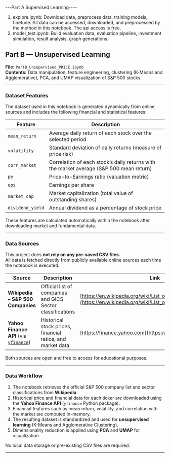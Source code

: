 ---Part A Supervised Learning----

1. explore.ipynb: Download data, preprocess data, training models, finetune. All data can be accessed, downloaded, and preprocessed by the method in this notebook. The api access is free.
2. model_test.ipynb: Build evaluation data, evaluation pipeline, investment simulation, result analysis, graph generations.


## Part B — Unsupervised Learning

**File:** `PartB_Unsupervised_PRICE.ipynb`  
**Contents:** Data manipulation, feature engineering, clustering (K-Means and Agglomerative), PCA, and UMAP visualization of S&P 500 stocks.

---

### Dataset Features

The dataset used in this notebook is generated dynamically from online sources and includes the following financial and statistical features:

| Feature | Description |
|----------|-------------|
| `mean_return` | Average daily return of each stock over the selected period |
| `volatility` | Standard deviation of daily returns (measure of price risk) |
| `corr_market` | Correlation of each stock’s daily returns with the market average (S&P 500 mean return) |
| `pe` | Price-to-Earnings ratio (valuation metric) |
| `eps` | Earnings per share |
| `market_cap` | Market capitalization (total value of outstanding shares) |
| `dividend_yield` | Annual dividend as a percentage of stock price |

These features are calculated automatically within the notebook after downloading market and fundamental data.

---

### Data Sources

This project does **not rely on any pre-saved CSV files**.  
All data is fetched directly from publicly available online sources each time the notebook is executed.

| Source | Description | Link |
|---------|-------------|------|
| **Wikipedia – S&P 500 Companies** | Official list of companies and GICS Sector classifications | [https://en.wikipedia.org/wiki/List_of_S%26P_500_companies](https://en.wikipedia.org/wiki/List_of_S%26P_500_companies) |
| **Yahoo Finance API** (via [`yfinance`](https://pypi.org/project/yfinance/)) | Historical stock prices, financial ratios, and market data | [https://finance.yahoo.com](https://finance.yahoo.com) |

Both sources are open and free to access for educational purposes.

---

### Data Workflow

1. The notebook retrieves the official S&P 500 company list and sector classifications from **Wikipedia**.  
2. Historical price and financial data for each ticker are downloaded using the **Yahoo Finance API** (`yfinance` Python package).  
3. Financial features such as mean return, volatility, and correlation with the market are computed in-memory.  
4. The resulting dataset is standardized and used for **unsupervised learning** (K-Means and Agglomerative Clustering).  
5. Dimensionality reduction is applied using **PCA** and **UMAP** for visualization.

No local data storage or pre-existing CSV files are required.

---
